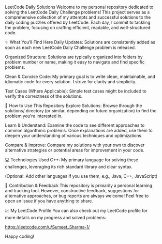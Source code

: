LeetCode Daily Solutions
Welcome to my personal repository dedicated to solving the LeetCode Daily Challenge problems! This project serves as a comprehensive collection of my attempts and successful solutions to the daily coding puzzles offered by LeetCode. Each day, I commit to tackling the problem, focusing on crafting efficient, readable, and well-structured code.

✨ What You'll Find Here
Daily Updates: Solutions are consistently added as soon as each new LeetCode Daily Challenge problem is released.

Organized Structure: Solutions are typically organized into folders by problem number or name, making it easy to navigate and find specific problems.

Clean & Concise Code: My primary goal is to write clean, maintainable, and idiomatic code for every solution. I strive for clarity and simplicity.

Test Cases (Where Applicable): Simple test cases might be included to verify the correctness of the solutions.

🚀 How to Use This Repository
Explore Solutions: Browse through the solutions/ directory (or similar, depending on future organization) to find the problem you're interested in.

Learn & Understand: Examine the code to see different approaches to common algorithmic problems. Once explanations are added, use them to deepen your understanding of various techniques and optimizations.

Compare & Improve: Compare my solutions with your own to discover alternative strategies or potential areas for improvement in your code.

💻 Technologies Used
C++: My primary language for solving these challenges, leveraging its rich standard library and clear syntax.

(Optional: Add other languages if you use them, e.g., Java, C++, JavaScript)

🤝 Contribution & Feedback
This repository is primarily a personal learning and tracking tool. However, constructive feedback, suggestions for alternative approaches, or bug reports are always welcome! Feel free to open an issue if you have anything to share.

📈 My LeetCode Profile
You can also check out my LeetCode profile for more details on my progress and solved problems:

https://leetcode.com/u/Sumeet_Sharma-1/

Happy coding!
